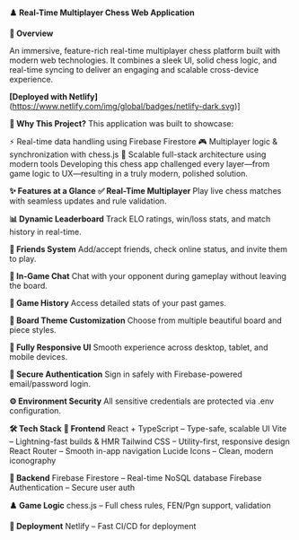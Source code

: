 **♟️ Real-Time Multiplayer Chess Web Application**

**🎯 Overview**

An immersive, feature-rich real-time multiplayer chess platform built with modern web technologies. It combines a sleek UI, solid chess logic, and real-time syncing to deliver an engaging and scalable cross-device experience.

**[Deployed with Netlify]**
(https://www.netlify.com/img/global/badges/netlify-dark.svg)]

**🌟 Why This Project?**
This application was built to showcase:

⚡ Real-time data handling using Firebase Firestore
🎮 Multiplayer logic & synchronization with chess.js
🧱 Scalable full-stack architecture using modern tools
Developing this chess app challenged every layer—from game logic to UX—resulting in a truly modern, polished solution.

**✨ Features at a Glance**
**✅ Real-Time Multiplayer**
Play live chess matches with seamless updates and rule validation.

**📊 Dynamic Leaderboard**
Track ELO ratings, win/loss stats, and match history in real-time.

**👥 Friends System**
Add/accept friends, check online status, and invite them to play.

**💬 In-Game Chat**
Chat with your opponent during gameplay without leaving the board.

**📜 Game History**
Access detailed stats of your past games.

**🎨 Board Theme Customization**
Choose from multiple beautiful board and piece styles.

**📱 Fully Responsive UI**
Smooth experience across desktop, tablet, and mobile devices.

**🔐 Secure Authentication**
Sign in safely with Firebase-powered email/password login.

**⚙️ Environment Security**
All sensitive credentials are protected via .env configuration.

**🛠️ Tech Stack**
**🔧 Frontend**
React + TypeScript – Type-safe, scalable UI
Vite – Lightning-fast builds & HMR
Tailwind CSS – Utility-first, responsive design
React Router – Smooth in-app navigation
Lucide Icons – Clean, modern iconography

**🔌 Backend**
Firebase Firestore – Real-time NoSQL database
Firebase Authentication – Secure user auth

**♟️ Game Logic**
chess.js – Full chess rules, FEN/Pgn support, validation

**🚀 Deployment**
Netlify – Fast CI/CD for deployment

